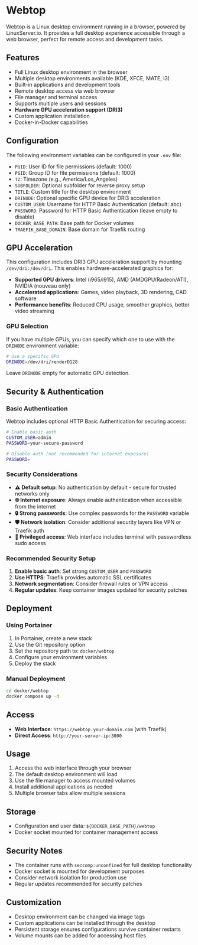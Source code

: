 # Webtop

Webtop is a Linux desktop environment running in a browser, powered by LinuxServer.io. It provides a full desktop experience accessible through a web browser, perfect for remote access and development tasks.

## Features

- Full Linux desktop environment in the browser
- Multiple desktop environments available (KDE, XFCE, MATE, i3)
- Built-in applications and development tools
- Remote desktop access via web browser
- File manager and terminal access
- Supports multiple users and sessions
- **Hardware GPU acceleration support (DRI3)**
- Custom application installation
- Docker-in-Docker capabilities

## Configuration

The following environment variables can be configured in your `.env` file:

- `PUID`: User ID for file permissions (default: 1000)
- `PGID`: Group ID for file permissions (default: 1000)
- `TZ`: Timezone (e.g., America/Los_Angeles)
- `SUBFOLDER`: Optional subfolder for reverse proxy setup
- `TITLE`: Custom title for the desktop environment
- `DRINODE`: Optional specific GPU device for DRI3 acceleration
- `CUSTOM_USER`: Username for HTTP Basic Authentication (default: abc)
- `PASSWORD`: Password for HTTP Basic Authentication (leave empty to disable)
- `DOCKER_BASE_PATH`: Base path for Docker volumes
- `TRAEFIK_BASE_DOMAIN`: Base domain for Traefik routing

## GPU Acceleration

This configuration includes DRI3 GPU acceleration support by mounting `/dev/dri:/dev/dri`. This enables hardware-accelerated graphics for:

- **Supported GPU drivers**: Intel (i965/i915), AMD (AMDGPU/Radeon/ATI), NVIDIA (nouveau only)
- **Accelerated applications**: Games, video playback, 3D rendering, CAD software
- **Performance benefits**: Reduced CPU usage, smoother graphics, better video streaming

### GPU Selection
If you have multiple GPUs, you can specify which one to use with the `DRINODE` environment variable:
```bash
# Use a specific GPU
DRINODE=/dev/dri/renderD128
```

Leave `DRINODE` empty for automatic GPU detection.

## Security & Authentication

### Basic Authentication
Webtop includes optional HTTP Basic Authentication for securing access:

```bash
# Enable basic auth
CUSTOM_USER=admin
PASSWORD=your-secure-password

# Disable auth (not recommended for internet exposure)  
PASSWORD=
```

### Security Considerations
- **⚠️ Default setup**: No authentication by default - secure for trusted networks only
- **🌐 Internet exposure**: Always enable authentication when accessible from the internet
- **🔒 Strong passwords**: Use complex passwords for the `PASSWORD` variable
- **🛡️ Network isolation**: Consider additional security layers like VPN or Traefik auth
- **🔑 Privileged access**: Web interface includes terminal with passwordless sudo access

### Recommended Security Setup
1. **Enable basic auth**: Set strong `CUSTOM_USER` and `PASSWORD`
2. **Use HTTPS**: Traefik provides automatic SSL certificates
3. **Network segmentation**: Consider firewall rules or VPN access
4. **Regular updates**: Keep container images updated for security patches

## Deployment

### Using Portainer
1. In Portainer, create a new stack
2. Use the Git repository option
3. Set the repository path to: `docker/webtop`
4. Configure your environment variables
5. Deploy the stack

### Manual Deployment
```bash
cd docker/webtop
docker compose up -d
```

## Access

- **Web Interface**: `https://webtop.your-domain.com` (with Traefik)
- **Direct Access**: `http://your-server-ip:3000`

## Usage

1. Access the web interface through your browser
2. The default desktop environment will load
3. Use the file manager to access mounted volumes
4. Install additional applications as needed
5. Multiple browser tabs allow multiple sessions

## Storage

- Configuration and user data: `${DOCKER_BASE_PATH}/webtop`
- Docker socket mounted for container management access

## Security Notes

- The container runs with `seccomp:unconfined` for full desktop functionality
- Docker socket is mounted for development purposes
- Consider network isolation for production use
- Regular updates recommended for security patches

## Customization

- Desktop environment can be changed via image tags
- Custom applications can be installed through the desktop
- Persistent storage ensures configurations survive container restarts
- Volume mounts can be added for accessing host files
